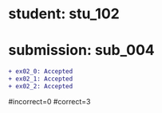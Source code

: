 # student: stu_102
# submission: sub_004

```diff
+ ex02_0: Accepted
+ ex02_1: Accepted
+ ex02_2: Accepted
```
#incorrect=0
#correct=3
